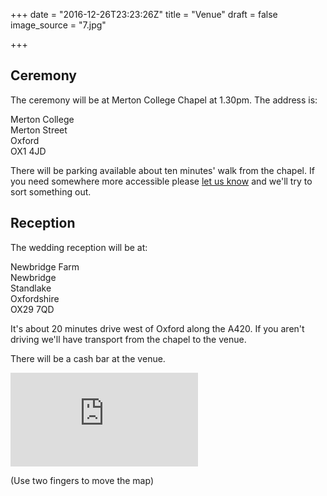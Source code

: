 +++
date = "2016-12-26T23:23:26Z"
title = "Venue"
draft = false
image_source = "7.jpg"

+++

## Ceremony

The ceremony will be at Merton College Chapel at 1.30pm. The address is:

Merton College  
Merton Street  
Oxford  
OX1 4JD

There will be parking available about ten minutes' walk from the chapel. If you need somewhere more accessible please [let us know](mailto:tomandgeorgie2017@gmail.com) and we'll try to sort something out.

## Reception

The wedding reception will be at:

Newbridge Farm  
Newbridge  
Standlake  
Oxfordshire  
OX29 7QD

It's about 20 minutes drive west of Oxford along the A420. If you aren't driving we'll have transport from the chapel to the venue.

There will be a cash bar at the venue.

<iframe frameborder="0" src="https://www.google.com/maps/embed/v1/place?q=place_id:ChIJYar-45jJdkgRk1ICsexB88s&key=AIzaSyBG3Io5X9keI-N_tPLavwc7sG56agy9C6c" allowfullscreen></iframe>

<p class="mobile-advice">(Use two fingers to move the map)</p>